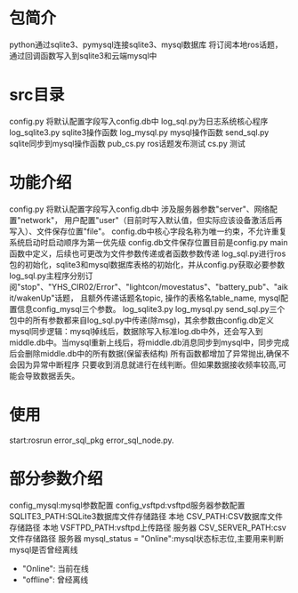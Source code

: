 # 包简介
python通过sqlite3、pymysql连接sqlite3、mysql数据库
将订阅本地ros话题，通过回调函数写入到sqlite3和云端mysql中
# src目录
config.py 将默认配置字段写入config.db中
log_sql.py为日志系统核心程序 
log_sqlite3.py sqlite3操作函数
log_mysql.py mysql操作函数
send_sql.py sqlite同步到mysql操作函数
pub_cs.py ros话题发布测试
cs.py 测试
# 功能介绍
config.py 将默认配置字段写入config.db中 涉及服务器参数"server"、网络配置"network"，
用户配置"user"（目前时写入默认值，但实际应该设备激活后再写入）、文件保存位置"file"。
config.db中核心字段名称为唯一约束，不允许重复 系统启动时启动顺序为第一优先级
config.db文件保存位置目前是config.py main函数中定义，后续也可更改为文件参数传递或者函数参数传递
log_sql.py进行ros包的初始化，sqlite3和mysql数据库表格的初始化，并从config.py获取必要参数
log_sql.py主程序分别订阅"stop"、"YHS_CIR02/Error"、"lightcon/movestatus"、"battery_pub"、"aikit/wakenUp"话题，
且额外传递话题名topic, 操作的表格名table_name, mysql配置信息config_mysql三个参数。
log_sqlite3.py log_mysql.py send_sql.py三个包中的所有参数都来自log_sql.py中传递(除msg)，其余参数由config.db定义
mysql同步逻辑：mysql掉线后，数据除写入标准log.db中外，还会写入到middle.db中。当mysql重新上线后，将middle.db消息同步到mysql中，同步完成后会删除middle.db中的所有数据(保留表结构)
所有函数都增加了异常抛出,确保不会因为异常中断程序
只要收到消息就进行在线判断。但如果数据接收频率较高,可能会导致数据丢失。
# 使用
start:rosrun error_sql_pkg error_sql_node.py.
# 部分参数介绍
config_mysql:mysql参数配置
config_vsftpd:vsftpd服务器参数配置
SQLITE3_PATH:SQLite3数据库文件存储路径 本地
CSV_PATH:CSV数据库文件存储路径 本地
VSFTPD_PATH:vsftpd上传路径 服务器
CSV_SERVER_PATH:csv文件存储路径 服务器
mysql_status = "Online":mysql状态标志位,主要用来判断mysql是否曾经离线
- "Online": 当前在线
- "offline": 曾经离线









